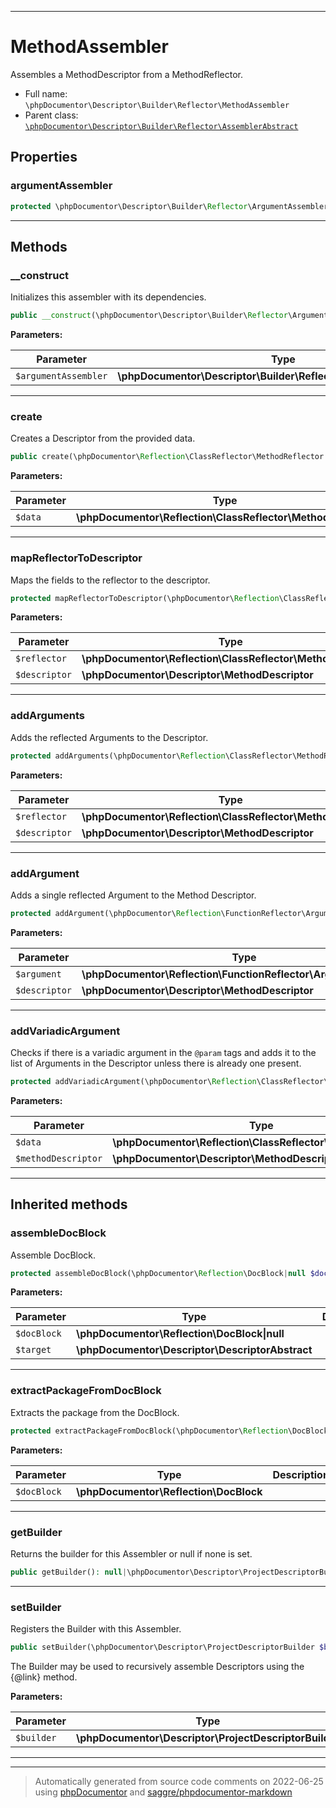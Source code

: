 ***

# MethodAssembler

Assembles a MethodDescriptor from a MethodReflector.



* Full name: `\phpDocumentor\Descriptor\Builder\Reflector\MethodAssembler`
* Parent class: [`\phpDocumentor\Descriptor\Builder\Reflector\AssemblerAbstract`](./AssemblerAbstract.md)



## Properties


### argumentAssembler



```php
protected \phpDocumentor\Descriptor\Builder\Reflector\ArgumentAssembler $argumentAssembler
```






***

## Methods


### __construct

Initializes this assembler with its dependencies.

```php
public __construct(\phpDocumentor\Descriptor\Builder\Reflector\ArgumentAssembler $argumentAssembler): mixed
```








**Parameters:**

| Parameter | Type | Description |
|-----------|------|-------------|
| `$argumentAssembler` | **\phpDocumentor\Descriptor\Builder\Reflector\ArgumentAssembler** |  |




***

### create

Creates a Descriptor from the provided data.

```php
public create(\phpDocumentor\Reflection\ClassReflector\MethodReflector $data): \phpDocumentor\Descriptor\MethodDescriptor
```








**Parameters:**

| Parameter | Type | Description |
|-----------|------|-------------|
| `$data` | **\phpDocumentor\Reflection\ClassReflector\MethodReflector** |  |




***

### mapReflectorToDescriptor

Maps the fields to the reflector to the descriptor.

```php
protected mapReflectorToDescriptor(\phpDocumentor\Reflection\ClassReflector\MethodReflector $reflector, \phpDocumentor\Descriptor\MethodDescriptor $descriptor): void
```








**Parameters:**

| Parameter | Type | Description |
|-----------|------|-------------|
| `$reflector` | **\phpDocumentor\Reflection\ClassReflector\MethodReflector** |  |
| `$descriptor` | **\phpDocumentor\Descriptor\MethodDescriptor** |  |




***

### addArguments

Adds the reflected Arguments to the Descriptor.

```php
protected addArguments(\phpDocumentor\Reflection\ClassReflector\MethodReflector $reflector, \phpDocumentor\Descriptor\MethodDescriptor $descriptor): void
```








**Parameters:**

| Parameter | Type | Description |
|-----------|------|-------------|
| `$reflector` | **\phpDocumentor\Reflection\ClassReflector\MethodReflector** |  |
| `$descriptor` | **\phpDocumentor\Descriptor\MethodDescriptor** |  |




***

### addArgument

Adds a single reflected Argument to the Method Descriptor.

```php
protected addArgument(\phpDocumentor\Reflection\FunctionReflector\ArgumentReflector $argument, \phpDocumentor\Descriptor\MethodDescriptor $descriptor): void
```








**Parameters:**

| Parameter | Type | Description |
|-----------|------|-------------|
| `$argument` | **\phpDocumentor\Reflection\FunctionReflector\ArgumentReflector** |  |
| `$descriptor` | **\phpDocumentor\Descriptor\MethodDescriptor** |  |




***

### addVariadicArgument

Checks if there is a variadic argument in the `@param` tags and adds it to the list of Arguments in
the Descriptor unless there is already one present.

```php
protected addVariadicArgument(\phpDocumentor\Reflection\ClassReflector\MethodReflector $data, \phpDocumentor\Descriptor\MethodDescriptor $methodDescriptor): void
```








**Parameters:**

| Parameter | Type | Description |
|-----------|------|-------------|
| `$data` | **\phpDocumentor\Reflection\ClassReflector\MethodReflector** |  |
| `$methodDescriptor` | **\phpDocumentor\Descriptor\MethodDescriptor** |  |




***


## Inherited methods


### assembleDocBlock

Assemble DocBlock.

```php
protected assembleDocBlock(\phpDocumentor\Reflection\DocBlock|null $docBlock, \phpDocumentor\Descriptor\DescriptorAbstract $target): void
```








**Parameters:**

| Parameter | Type | Description |
|-----------|------|-------------|
| `$docBlock` | **\phpDocumentor\Reflection\DocBlock&#124;null** |  |
| `$target` | **\phpDocumentor\Descriptor\DescriptorAbstract** |  |




***

### extractPackageFromDocBlock

Extracts the package from the DocBlock.

```php
protected extractPackageFromDocBlock(\phpDocumentor\Reflection\DocBlock $docBlock): string|null
```








**Parameters:**

| Parameter | Type | Description |
|-----------|------|-------------|
| `$docBlock` | **\phpDocumentor\Reflection\DocBlock** |  |




***

### getBuilder

Returns the builder for this Assembler or null if none is set.

```php
public getBuilder(): null|\phpDocumentor\Descriptor\ProjectDescriptorBuilder
```











***

### setBuilder

Registers the Builder with this Assembler.

```php
public setBuilder(\phpDocumentor\Descriptor\ProjectDescriptorBuilder $builder): void
```

The Builder may be used to recursively assemble Descriptors using
the {@link} method.






**Parameters:**

| Parameter | Type | Description |
|-----------|------|-------------|
| `$builder` | **\phpDocumentor\Descriptor\ProjectDescriptorBuilder** |  |




***


***
> Automatically generated from source code comments on 2022-06-25 using [phpDocumentor](http://www.phpdoc.org/) and [saggre/phpdocumentor-markdown](https://github.com/Saggre/phpDocumentor-markdown)
